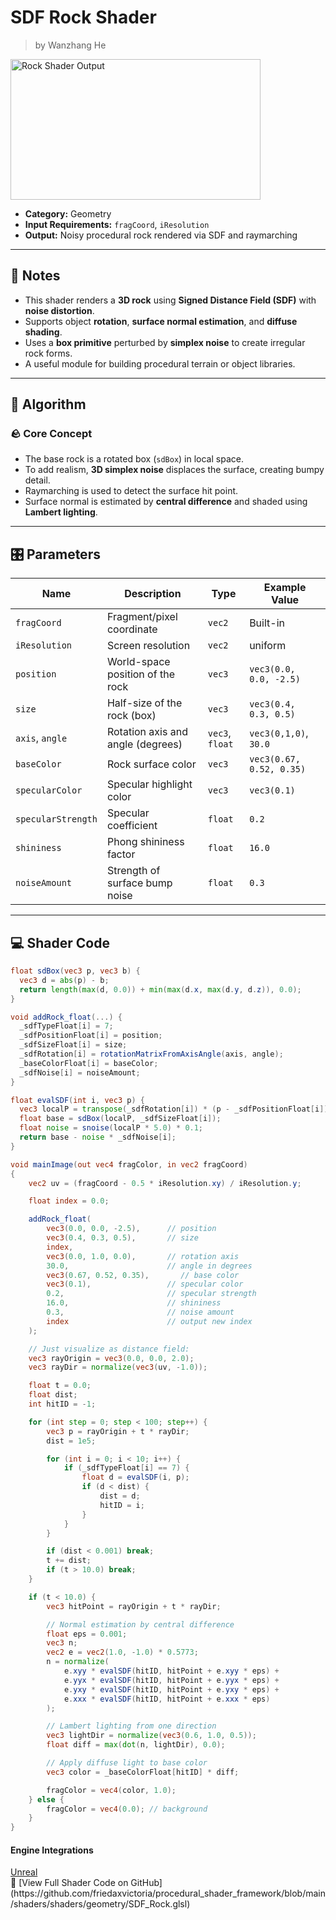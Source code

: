 <div class="container">
    <h1 class="main-heading">SDF Rock Shader</h1>
    <blockquote class="author">by Wanzhang He</blockquote>
</div>

<img src="../../../static/images/images4Shaders/SDF_Rock.png" alt="Rock Shader Output" width="400" height="225">

- **Category:** Geometry  
- **Input Requirements:** `fragCoord`, `iResolution`  
- **Output:** Noisy procedural rock rendered via SDF and raymarching  

---

## 📌 Notes

- This shader renders a **3D rock** using **Signed Distance Field (SDF)** with **noise distortion**.  
- Supports object **rotation**, **surface normal estimation**, and **diffuse shading**.  
- Uses a **box primitive** perturbed by **simplex noise** to create irregular rock forms.  
- A useful module for building procedural terrain or object libraries.

---

## 🧠 Algorithm

### 🪨 Core Concept

- The base rock is a rotated box (`sdBox`) in local space.  
- To add realism, **3D simplex noise** displaces the surface, creating bumpy detail.  
- Raymarching is used to detect the surface hit point.  
- Surface normal is estimated by **central difference** and shaded using **Lambert lighting**.

---

## 🎛️ Parameters

| Name                   | Description                                | Type     | Example Value           |
|------------------------|--------------------------------------------|----------|--------------------------|
| `fragCoord`            | Fragment/pixel coordinate                  | `vec2`   | Built-in                 |
| `iResolution`          | Screen resolution                          | `vec2`   | uniform                  |
| `position`             | World-space position of the rock           | `vec3`   | `vec3(0.0, 0.0, -2.5)`   |
| `size`                 | Half-size of the rock (box)                | `vec3`   | `vec3(0.4, 0.3, 0.5)`    |
| `axis`, `angle`        | Rotation axis and angle (degrees)          | `vec3`, `float` | `vec3(0,1,0)`, `30.0` |
| `baseColor`            | Rock surface color                         | `vec3`   | `vec3(0.67, 0.52, 0.35)` |
| `specularColor`        | Specular highlight color                   | `vec3`   | `vec3(0.1)`              |
| `specularStrength`     | Specular coefficient                       | `float`  | `0.2`                    |
| `shininess`            | Phong shininess factor                     | `float`  | `16.0`                   |
| `noiseAmount`          | Strength of surface bump noise             | `float`  | `0.3`                    |

---

## 💻 Shader Code 

```glsl
float sdBox(vec3 p, vec3 b) {
  vec3 d = abs(p) - b;
  return length(max(d, 0.0)) + min(max(d.x, max(d.y, d.z)), 0.0);
}

void addRock_float(...) {
  _sdfTypeFloat[i] = 7;
  _sdfPositionFloat[i] = position;
  _sdfSizeFloat[i] = size;
  _sdfRotation[i] = rotationMatrixFromAxisAngle(axis, angle);
  _baseColorFloat[i] = baseColor;
  _sdfNoise[i] = noiseAmount;
}

float evalSDF(int i, vec3 p) {
  vec3 localP = transpose(_sdfRotation[i]) * (p - _sdfPositionFloat[i]);
  float base = sdBox(localP, _sdfSizeFloat[i]);
  float noise = snoise(localP * 5.0) * 0.1;
  return base - noise * _sdfNoise[i];
}

void mainImage(out vec4 fragColor, in vec2 fragCoord)
{
    vec2 uv = (fragCoord - 0.5 * iResolution.xy) / iResolution.y;

    float index = 0.0;

    addRock_float(
        vec3(0.0, 0.0, -2.5),      // position
        vec3(0.4, 0.3, 0.5),       // size
        index,
        vec3(0.0, 1.0, 0.0),       // rotation axis
        30.0,                      // angle in degrees
        vec3(0.67, 0.52, 0.35),       // base color
        vec3(0.1),                 // specular color
        0.2,                       // specular strength
        16.0,                      // shininess
        0.3,                       // noise amount
        index                      // output new index
    );

    // Just visualize as distance field:
    vec3 rayOrigin = vec3(0.0, 0.0, 2.0);
    vec3 rayDir = normalize(vec3(uv, -1.0));

    float t = 0.0;
    float dist;
    int hitID = -1;

    for (int step = 0; step < 100; step++) {
        vec3 p = rayOrigin + t * rayDir;
        dist = 1e5;

        for (int i = 0; i < 10; i++) {
            if (_sdfTypeFloat[i] == 7) {
                float d = evalSDF(i, p);
                if (d < dist) {
                    dist = d;
                    hitID = i;
                }
            }
        }

        if (dist < 0.001) break;
        t += dist;
        if (t > 10.0) break;
    }

    if (t < 10.0) {
        vec3 hitPoint = rayOrigin + t * rayDir;

        // Normal estimation by central difference
        float eps = 0.001;
        vec3 n;
        vec2 e = vec2(1.0, -1.0) * 0.5773;
        n = normalize(
            e.xyy * evalSDF(hitID, hitPoint + e.xyy * eps) +
            e.yyx * evalSDF(hitID, hitPoint + e.yyx * eps) +
            e.yxy * evalSDF(hitID, hitPoint + e.yxy * eps) +
            e.xxx * evalSDF(hitID, hitPoint + e.xxx * eps)
        );

        // Lambert lighting from one direction
        vec3 lightDir = normalize(vec3(0.6, 1.0, 0.5));
        float diff = max(dot(n, lightDir), 0.0);

        // Apply diffuse light to base color
        vec3 color = _baseColorFloat[hitID] * diff;

        fragColor = vec4(color, 1.0);
    } else {
        fragColor = vec4(0.0); // background
    }
}
```
#### Engine Integrations
<div class="button-row">
  <a class="custom-button md-button" href="../../../../engines/unreal/sdfs/rock">Unreal</a>
</div>
🔗 [View Full Shader Code on GitHub](https://github.com/friedaxvictoria/procedural_shader_framework/blob/main/shaders/shaders/geometry/SDF_Rock.glsl)
